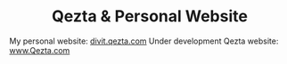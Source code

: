 <h1 align='center'>Qezta & Personal Website</h1>

My personal website: <a href="https://divit.qezta.com/" target="_blank" alt="personal-website">divit.qezta.com</a>
Under development Qezta website: <a href="https://qezta.com/" target="_blank" alt="Qezta-website">www.Qezta.com</a>
